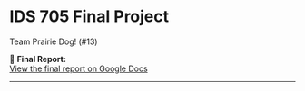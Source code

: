 # IDS 705 Final Project
Team Prairie Dog! (#13) 

📄 **Final Report:**  
[View the final report on Google Docs](https://docs.google.com/document/d/1FfgGZznpnw8yCLnL-URstudEnARD1K29jHdmqV0_qN4/edit?usp=sharing)

---
